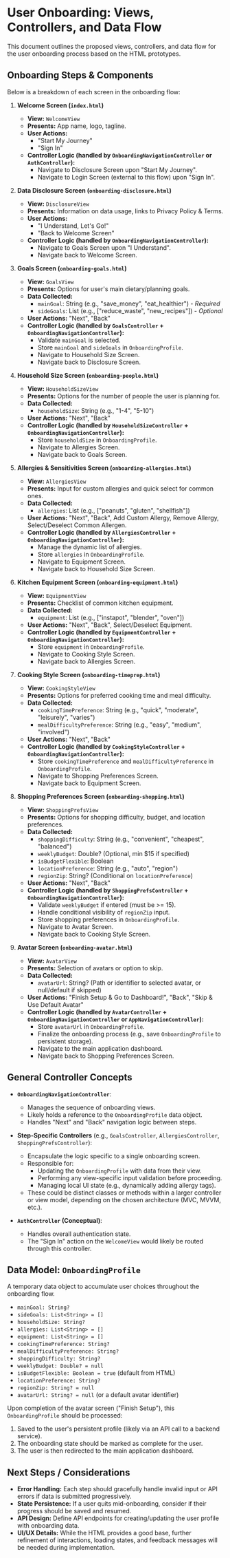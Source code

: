 # User Onboarding: Views, Controllers, and Data Flow

This document outlines the proposed views, controllers, and data flow for the user onboarding process based on the HTML prototypes.

## Onboarding Steps & Components

Below is a breakdown of each screen in the onboarding flow:

1.  **Welcome Screen (`index.html`)**
    *   **View:** `WelcomeView`
    *   **Presents:** App name, logo, tagline.
    *   **User Actions:**
        *   "Start My Journey"
        *   "Sign In"
    *   **Controller Logic (handled by `OnboardingNavigationController` or `AuthController`):**
        *   Navigate to Disclosure Screen upon "Start My Journey".
        *   Navigate to Login Screen (external to this flow) upon "Sign In".

2.  **Data Disclosure Screen (`onboarding-disclosure.html`)**
    *   **View:** `DisclosureView`
    *   **Presents:** Information on data usage, links to Privacy Policy & Terms.
    *   **User Actions:**
        *   "I Understand, Let's Go!"
        *   "Back to Welcome Screen"
    *   **Controller Logic (handled by `OnboardingNavigationController`):**
        *   Navigate to Goals Screen upon "I Understand".
        *   Navigate back to Welcome Screen.

3.  **Goals Screen (`onboarding-goals.html`)**
    *   **View:** `GoalsView`
    *   **Presents:** Options for user's main dietary/planning goals.
    *   **Data Collected:**
        *   `mainGoal`: String (e.g., "save_money", "eat_healthier") - *Required*
        *   `sideGoals`: List<String> (e.g., ["reduce_waste", "new_recipes"]) - *Optional*
    *   **User Actions:** "Next", "Back"
    *   **Controller Logic (handled by `GoalsController` + `OnboardingNavigationController`):**
        *   Validate `mainGoal` is selected.
        *   Store `mainGoal` and `sideGoals` in `OnboardingProfile`.
        *   Navigate to Household Size Screen.
        *   Navigate back to Disclosure Screen.

4.  **Household Size Screen (`onboarding-people.html`)**
    *   **View:** `HouseholdSizeView`
    *   **Presents:** Options for the number of people the user is planning for.
    *   **Data Collected:**
        *   `householdSize`: String (e.g., "1-4", "5-10")
    *   **User Actions:** "Next", "Back"
    *   **Controller Logic (handled by `HouseholdSizeController` + `OnboardingNavigationController`):**
        *   Store `householdSize` in `OnboardingProfile`.
        *   Navigate to Allergies Screen.
        *   Navigate back to Goals Screen.

5.  **Allergies & Sensitivities Screen (`onboarding-allergies.html`)**
    *   **View:** `AllergiesView`
    *   **Presents:** Input for custom allergies and quick select for common ones.
    *   **Data Collected:**
        *   `allergies`: List<String> (e.g., ["peanuts", "gluten", "shellfish"])
    *   **User Actions:** "Next", "Back", Add Custom Allergy, Remove Allergy, Select/Deselect Common Allergen.
    *   **Controller Logic (handled by `AllergiesController` + `OnboardingNavigationController`):**
        *   Manage the dynamic list of allergies.
        *   Store `allergies` in `OnboardingProfile`.
        *   Navigate to Equipment Screen.
        *   Navigate back to Household Size Screen.

6.  **Kitchen Equipment Screen (`onboarding-equipment.html`)**
    *   **View:** `EquipmentView`
    *   **Presents:** Checklist of common kitchen equipment.
    *   **Data Collected:**
        *   `equipment`: List<String> (e.g., ["instapot", "blender", "oven"])
    *   **User Actions:** "Next", "Back", Select/Deselect Equipment.
    *   **Controller Logic (handled by `EquipmentController` + `OnboardingNavigationController`):**
        *   Store `equipment` in `OnboardingProfile`.
        *   Navigate to Cooking Style Screen.
        *   Navigate back to Allergies Screen.

7.  **Cooking Style Screen (`onboarding-timeprep.html`)**
    *   **View:** `CookingStyleView`
    *   **Presents:** Options for preferred cooking time and meal difficulty.
    *   **Data Collected:**
        *   `cookingTimePreference`: String (e.g., "quick", "moderate", "leisurely", "varies")
        *   `mealDifficultyPreference`: String (e.g., "easy", "medium", "involved")
    *   **User Actions:** "Next", "Back"
    *   **Controller Logic (handled by `CookingStyleController` + `OnboardingNavigationController`):**
        *   Store `cookingTimePreference` and `mealDifficultyPreference` in `OnboardingProfile`.
        *   Navigate to Shopping Preferences Screen.
        *   Navigate back to Equipment Screen.

8.  **Shopping Preferences Screen (`onboarding-shopping.html`)**
    *   **View:** `ShoppingPrefsView`
    *   **Presents:** Options for shopping difficulty, budget, and location preferences.
    *   **Data Collected:**
        *   `shoppingDifficulty`: String (e.g., "convenient", "cheapest", "balanced")
        *   `weeklyBudget`: Double? (Optional, min $15 if specified)
        *   `isBudgetFlexible`: Boolean
        *   `locationPreference`: String (e.g., "auto", "region")
        *   `regionZip`: String? (Conditional on `locationPreference`)
    *   **User Actions:** "Next", "Back"
    *   **Controller Logic (handled by `ShoppingPrefsController` + `OnboardingNavigationController`):**
        *   Validate `weeklyBudget` if entered (must be >= 15).
        *   Handle conditional visibility of `regionZip` input.
        *   Store shopping preferences in `OnboardingProfile`.
        *   Navigate to Avatar Screen.
        *   Navigate back to Cooking Style Screen.

9.  **Avatar Screen (`onboarding-avatar.html`)**
    *   **View:** `AvatarView`
    *   **Presents:** Selection of avatars or option to skip.
    *   **Data Collected:**
        *   `avatarUrl`: String? (Path or identifier to selected avatar, or null/default if skipped)
    *   **User Actions:** "Finish Setup & Go to Dashboard!", "Back", "Skip & Use Default Avatar"
    *   **Controller Logic (handled by `AvatarController` + `OnboardingNavigationController` or `AppNavigationController`):**
        *   Store `avatarUrl` in `OnboardingProfile`.
        *   Finalize the onboarding process (e.g., save `OnboardingProfile` to persistent storage).
        *   Navigate to the main application dashboard.
        *   Navigate back to Shopping Preferences Screen.

## General Controller Concepts

*   **`OnboardingNavigationController`**:
    *   Manages the sequence of onboarding views.
    *   Likely holds a reference to the `OnboardingProfile` data object.
    *   Handles "Next" and "Back" navigation logic between steps.

*   **Step-Specific Controllers** (e.g., `GoalsController`, `AllergiesController`, `ShoppingPrefsController`):
    *   Encapsulate the logic specific to a single onboarding screen.
    *   Responsible for:
        *   Updating the `OnboardingProfile` with data from their view.
        *   Performing any view-specific input validation before proceeding.
        *   Managing local UI state (e.g., dynamically adding allergy tags).
    *   These could be distinct classes or methods within a larger controller or view model, depending on the chosen architecture (MVC, MVVM, etc.).

*   **`AuthController` (Conceptual)**:
    *   Handles overall authentication state.
    *   The "Sign In" action on the `WelcomeView` would likely be routed through this controller.

## Data Model: `OnboardingProfile`

A temporary data object to accumulate user choices throughout the onboarding flow.

*   `mainGoal: String?`
*   `sideGoals: List<String> = []`
*   `householdSize: String?`
*   `allergies: List<String> = []`
*   `equipment: List<String> = []`
*   `cookingTimePreference: String?`
*   `mealDifficultyPreference: String?`
*   `shoppingDifficulty: String?`
*   `weeklyBudget: Double? = null`
*   `isBudgetFlexible: Boolean = true` (default from HTML)
*   `locationPreference: String?`
*   `regionZip: String? = null`
*   `avatarUrl: String? = null` (or a default avatar identifier)

Upon completion of the avatar screen ("Finish Setup"), this `OnboardingProfile` should be processed:
1.  Saved to the user's persistent profile (likely via an API call to a backend service).
2.  The onboarding state should be marked as complete for the user.
3.  The user is then redirected to the main application dashboard.

## Next Steps / Considerations

*   **Error Handling:** Each step should gracefully handle invalid input or API errors if data is submitted progressively.
*   **State Persistence:** If a user quits mid-onboarding, consider if their progress should be saved and resumed.
*   **API Design:** Define API endpoints for creating/updating the user profile with onboarding data.
*   **UI/UX Details:** While the HTML provides a good base, further refinement of interactions, loading states, and feedback messages will be needed during implementation. 